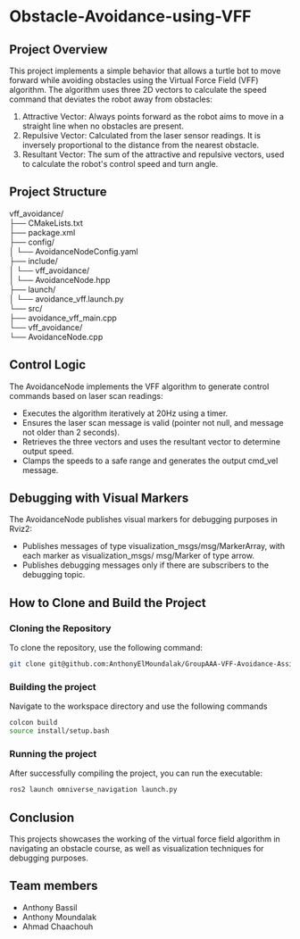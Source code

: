 # Obstacle-Avoidance-using-VFF

## Project Overview

This project implements a simple behavior that allows a turtle bot to move forward while avoiding obstacles using the Virtual Force Field (VFF) algorithm. The algorithm uses three 2D vectors to calculate the speed command that deviates the robot away from obstacles:
1. Attractive Vector: Always points forward as the robot aims to move in a straight line when no obstacles are present.
2. Repulsive Vector: Calculated from the laser sensor readings. It is inversely proportional to the distance from the nearest obstacle.
3. Resultant Vector: The sum of the attractive and repulsive vectors, used to calculate the robot's control speed and turn angle.


## Project Structure
vff_avoidance/ <br>
├── CMakeLists.txt <br>
├── package.xml<br>
├── config/<br>
│   └── AvoidanceNodeConfig.yaml <br>
├── include/<br>
│   └── vff_avoidance/<br>
│       └── AvoidanceNode.hpp <br>
├── launch/<br>
│   └── avoidance_vff.launch.py <br>
└── src/<br>
    ├── avoidance_vff_main.cpp<br>
    └── vff_avoidance/<br>
        └── AvoidanceNode.cpp<br>


 ## Control Logic

The AvoidanceNode implements the VFF algorithm to generate control commands based on laser scan readings:

- Executes the algorithm iteratively at 20Hz using a timer.
- Ensures the laser scan message is valid (pointer not null, and message not older than 2 seconds).
- Retrieves the three vectors and uses the resultant vector to determine output speed.
- Clamps the speeds to a safe range and generates the output cmd_vel message.       


## Debugging with Visual Markers

The AvoidanceNode publishes visual markers for debugging purposes in Rviz2:

- Publishes messages of type visualization_msgs/msg/MarkerArray, with each marker as visualization_msgs/ msg/Marker of type arrow.
- Publishes debugging messages only if there are subscribers to the debugging topic.


## How to Clone and Build the Project

### Cloning the Repository

To clone the repository, use the following command:

```sh
git clone git@github.com:AnthonyElMoundalak/GroupAAA-VFF-Avoidance-Assignment11.git
```

### Building the project

Navigate to the workspace directory and use the following commands

```sh
colcon build
source install/setup.bash
```

### Running the project 

After successfully compiling the project, you can run the executable:

```sh
ros2 launch omniverse_navigation launch.py

```
## Conclusion

This projects showcases the working of the virtual force field algorithm in navigating an obstacle course, as well as visualization techniques for debugging purposes.

## Team members

- Anthony Bassil  
- Anthony Moundalak 
- Ahmad Chaachouh
